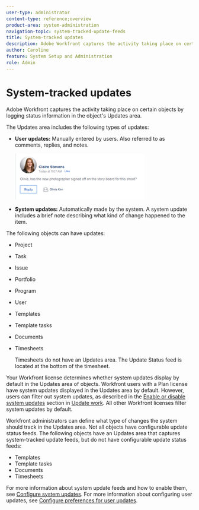 ```yaml
---
user-type: administrator
content-type: reference;overview
product-area: system-administration
navigation-topic: system-tracked-update-feeds
title: System-tracked updates
description: Adobe Workfront captures the activity taking place on certain objects by logging status information in the object's Updates area.
author: Caroline
feature: System Setup and Administration
role: Admin
---
```


# System-tracked updates

Adobe Workfront captures the activity taking place on certain objects by logging status information in the object's Updates area.

The Updates area includes the following types of updates:

* **User updates:** Manually entered by users. Also referred to as comments, replies, and notes.

  ![](assets/updates-qs-350x125.png)

* **System updates:** Automatically made by the system. A system update includes a brief note describing what kind of change happened to the item. 

  <!--
  DRAFTED IN FLARE:
  Timestamps for system updates are based on your operating system's timezone.
  
  -->

The following objects can have updates:

* Project
* Task
* Issue
* Portfolio
* Program
* User
* Templates
* Template tasks
* Documents
* Timesheets

  Timesheets do not have an Updates area. The Update Status feed is located at the bottom of the timesheet.

Your Workfront license determines whether system updates display by default in the Updates area of objects. Workfront users with a Plan license have system updates displayed in the Updates area by default. However, users can filter out system updates, as described in the [Enable or disable system updates](../../../workfront-basics/updating-work-items-and-viewing-updates/update-work.md#enable) section in [Update work](../../../workfront-basics/updating-work-items-and-viewing-updates/update-work.md). All other Workfront licenses filter system updates by default.

Workfront administrators can define what type of changes the system should track in the Updates area. Not all objects have configurable update status feeds. The following objects have an Updates area that captures system-tracked update feeds, but do not have configurable update status feeds:

* Templates
* Template tasks
* Documents
* Timesheets

For more information about system update feeds and how to enable them, see [Configure system updates](../../../administration-and-setup/set-up-workfront/system-tracked-update-feeds/configure-system-updates.md). For more information about configuring user updates, see [Configure preferences for user updates](../../../administration-and-setup/set-up-workfront/system-tracked-update-feeds/configure-preferences-user-updates.md).

